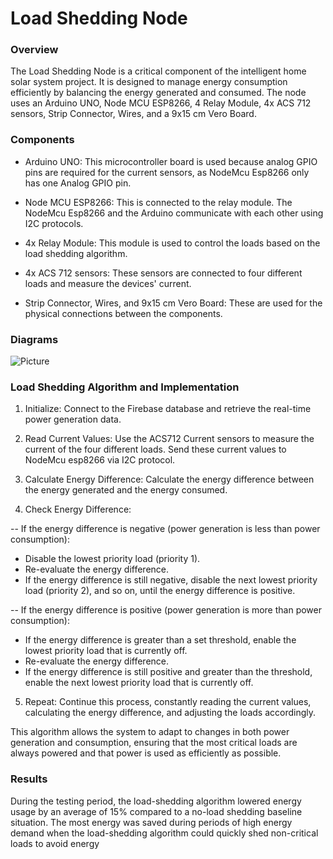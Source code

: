 # Load Shedding Node
### Overview
The Load Shedding Node is a critical component of the intelligent home solar system project. It is designed to manage energy consumption efficiently by balancing the energy generated and consumed. The node uses an Arduino UNO, Node MCU ESP8266, 4 Relay Module, 4x ACS 712 sensors, Strip Connector, Wires, and a 9x15 cm Vero Board.

### Components
- Arduino UNO: This microcontroller board is used because analog GPIO pins are required for the current sensors, as NodeMcu Esp8266 only has one Analog GPIO pin.

- Node MCU ESP8266: This is connected to the relay module. The NodeMcu Esp8266 and the Arduino communicate with each other using I2C protocols.

- 4x Relay Module: This module is used to control the loads based on the load shedding algorithm.

- 4x ACS 712 sensors: These sensors are connected to four different loads and measure the devices' current.

- Strip Connector, Wires, and 9x15 cm Vero Board: These are used for the physical connections between the components.

### Diagrams
![Picture](../../assets/loadshedding_node.jpg)

### Load Shedding Algorithm and Implementation
1. Initialize: Connect to the Firebase database and retrieve the real-time power generation data.

2. Read Current Values: Use the ACS712 Current sensors to measure the current of the four different loads. Send these current values to NodeMcu esp8266 via I2C protocol.

3. Calculate Energy Difference: Calculate the energy difference between the energy generated and the energy consumed.

4. Check Energy Difference:

-- If the energy difference is negative (power generation is less than power consumption):
- Disable the lowest priority load (priority 1).
- Re-evaluate the energy difference.
- If the energy difference is still negative, disable the next lowest priority load (priority 2), and so on, until the energy difference is positive.

-- If the energy difference is positive (power generation is more than power consumption):
- If the energy difference is greater than a set threshold, enable the lowest priority load that is currently off.
- Re-evaluate the energy difference.
- If the energy difference is still positive and greater than the threshold, enable the next lowest priority load that is currently off.
5. Repeat: Continue this process, constantly reading the current values, calculating the energy difference, and adjusting the loads accordingly.

This algorithm allows the system to adapt to changes in both power generation and consumption, ensuring that the most critical loads are always powered and that power is used as efficiently as possible.

### Results
During the testing period, the load-shedding algorithm lowered energy usage by an average of 15% compared to a no-load shedding baseline situation. The most energy was saved during periods of high energy demand when the load-shedding algorithm could quickly shed non-critical loads to avoid energy